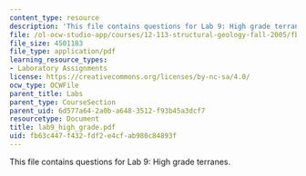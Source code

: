 ```yaml
---
content_type: resource
description: 'This file contains questions for Lab 9: High grade terranes.'
file: /ol-ocw-studio-app/courses/12-113-structural-geology-fall-2005/fb63c447f432fdf2e4cfab980c84893f_lab9_high_grade.pdf
file_size: 4501183
file_type: application/pdf
learning_resource_types:
- Laboratory Assignments
license: https://creativecommons.org/licenses/by-nc-sa/4.0/
ocw_type: OCWFile
parent_title: Labs
parent_type: CourseSection
parent_uid: 6d577a64-2a0b-a648-3512-f93b45a3dcf7
resourcetype: Document
title: lab9_high_grade.pdf
uid: fb63c447-f432-fdf2-e4cf-ab980c84893f
---
```

This file contains questions for Lab 9: High grade terranes.